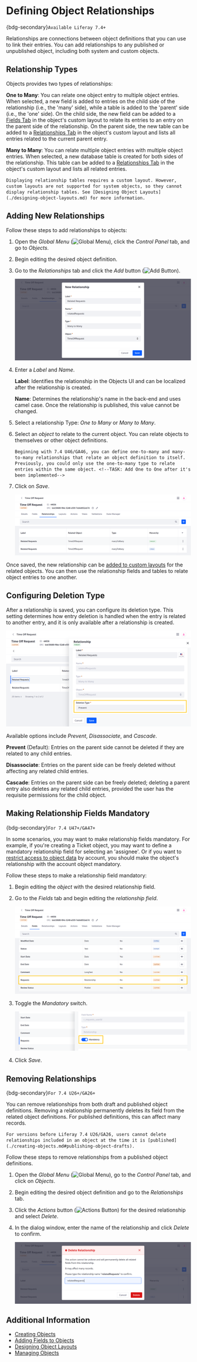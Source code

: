 # Defining Object Relationships

{bdg-secondary}`Available Liferay 7.4+`

Relationships are connections between object definitions that you can use to link their entries. You can add relationships to any published or unpublished object, including both system and custom objects.

## Relationship Types

Objects provides two types of relationships:

<!--TASK: Add One to One after it's been implemented-->

**One to Many**: You can relate one object entry to multiple object entries. When selected, a new field is added to entries on the child side of the relationship (i.e., the 'many' side), while a table is added to the 'parent' side (i.e., the 'one' side). On the child side, the new field can be added to a [Fields Tab](./designing-object-layouts.md#adding-fields-tabs) in the object's custom layout to relate its entries to an entry on the parent side of the relationship. On the parent side, the new table can be added to a [Relationships Tab](./designing-object-layouts.md#adding-relationships-tabs) in the object's custom layout and lists all entries related to the current parent entry.

**Many to Many**: You can relate multiple object entries with multiple object entries. When selected, a new database table is created for both sides of the relationship. This table can be added to a [Relationships Tab](./designing-object-layouts.md#adding-relationships-tabs) in the object's custom layout and lists all related entries.

```{important}
Displaying relationship tables requires a custom layout. However, custom layouts are not supported for system objects, so they cannot display relationship tables. See [Designing Object Layouts](./designing-object-layouts.md) for more information. 
```

## Adding New Relationships

Follow these steps to add relationships to objects:

1. Open the *Global Menu* (![Global Menu](../../../images/icon-applications-menu.png)), click the *Control Panel* tab, and go to *Objects*.

1. Begin editing the desired object definition.

1. Go to the *Relationships* tab and click the *Add* button (![Add Button](../../../images/icon-add.png)).

   ![Enter a label and name, and select both a relationship type and the desired object.](./defining-object-relationships/images/01.png)

1. Enter a *Label* and *Name*.

   **Label**: Identifies the relationship in the Objects UI and can be localized after the relationship is created.

   **Name**: Determines the relationship's name in the back-end and uses camel case. Once the relationship is published, this value cannot be changed.

1. Select a relationship Type: *One to Many* or *Many to Many*. <!--TASK: Add One to One after it's been implemented-->

1. Select an *object* to relate to the current object. You can relate objects to themselves or other object definitions.

   ```{note}
   Beginning with 7.4 U46/GA46, you can define one-to-many and many-to-many relationships that relate an object definition to itself. Previously, you could only use the one-to-many type to relate entries within the same object. <!--TASK: Add One to One after it's been implemented-->
   ```

1. Click on *Save*.

   ![After clicking Save, the saved relationship is listed in the Relationships tab.](./defining-object-relationships/images/02.png)

Once saved, the new relationship can be [added to custom layouts](./designing-object-layouts.md) for the related objects. You can then use the relationship fields and tables to relate object entries to one another.

## Configuring Deletion Type

After a relationship is saved, you can configure its deletion type. This setting determines how entry deletion is handled when the entry is related to another entry, and it is only available after a relationship is created.

![After creating a relationship, you can configure its deletion type.](./defining-object-relationships/images/03.png)

Available options include *Prevent*, *Disassociate*, and *Cascade*.

**Prevent** (Default): Entries on the parent side cannot be deleted if they are related to any child entries.

**Disassociate**: Entries on the parent side can be freely deleted without affecting any related child entries.

**Cascade**: Entries on the parent side can be freely deleted; deleting a parent entry also deletes any related child entries, provided the user has the requisite permissions for the child object.

## Making Relationship Fields Mandatory

{bdg-secondary}`For 7.4 U47+/GA47+`

In some scenarios, you may want to make relationship fields mandatory. For example, if you're creating a Ticket object, you may want to define a mandatory relationship field for selecting an 'assignee'. Or if you want to [restrict access to object data](./using-system-objects-with-custom-objects/restricting-access-to-object-data-by-account.md) by account, you should make the object's relationship with the account object mandatory.

Follow these steps to make a relationship field mandatory:

1. Begin editing the *object* with the desired relationship field.

1. Go to the *Fields* tab and begin editing the *relationship field*.

   ![Go to the Field tab and begin editing the relationships field](./defining-object-relationships/images/04.png)

1. Toggle the *Mandatory* switch.

   ![Toggle the Mandatory switch.](./defining-object-relationships/images/05.png)

1. Click *Save*.

## Removing Relationships

{bdg-secondary}`For 7.4 U26+/GA26+`

You can remove relationships from both draft and published object definitions. Removing a relationship permanently deletes its field from the related object definitions. For published definitions, this can affect many records.

```{important}
For versions before Liferay 7.4 U26/GA26, users cannot delete relationships included in an object at the time it is [published](./creating-objects.md#publishing-object-drafts).
```

Follow these steps to remove relationships from a published object definitions.

1. Open the *Global Menu* (![Global Menu](../../../images/icon-applications-menu.png)), go to the *Control Panel* tab, and click on *Objects*.

1. Begin editing the desired object definition and go to the *Relationships* tab.

1. Click the *Actions* button (![Actions Button](../../../images/icon-actions.png)) for the desired relationship and select *Delete*.

1. In the dialog window, enter the name of the relationship and click *Delete* to confirm.

   ![Enter the name of the relationship and click Done.](./defining-object-relationships/images/06.png)

## Additional Information

* [Creating Objects](./creating-objects.md)
* [Adding Fields to Objects](./adding-fields-to-objects.md)
* [Designing Object Layouts](./designing-object-layouts.md)
* [Managing Objects](./managing-objects.md)
